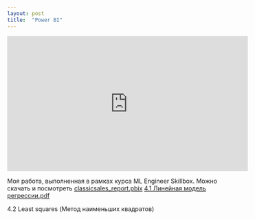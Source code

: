 ```yaml
---
layout: post
title:  "Power BI"
---
```

<iframe width="560" height="315" src="https://www.youtube.com/embed/pN34aWttePQ?si=Ha5nTZXBR50ZxHnX" title="YouTube video player" frameborder="0" allow="accelerometer; autoplay; clipboard-write; encrypted-media; gyroscope; picture-in-picture; web-share" referrerpolicy="strict-origin-when-cross-origin" allowfullscreen></iframe>

Моя работа, выполненная в рамках курса ML Engineer Skillbox. Можно скачать и посмотреть [classicsales_report.pbix](https://github.com/UzunDemir/uzundemir.github.io/blob/master/other_files/classicsales_report.pbix)
[4.1 Линейная модель регрессии.pdf](https://github.com/UzunDemir/uzundemir.github.io/files/11666644/4.1.pdf)

4.2 Least squares (Метод наименьших квадратов)

